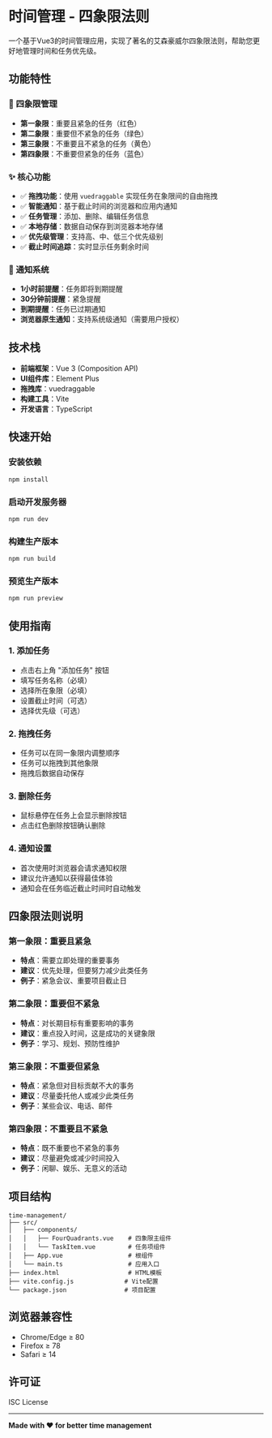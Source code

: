 # 时间管理 - 四象限法则

一个基于Vue3的时间管理应用，实现了著名的艾森豪威尔四象限法则，帮助您更好地管理时间和任务优先级。

## 功能特性

### 🎯 四象限管理
- **第一象限**：重要且紧急的任务（红色）
- **第二象限**：重要但不紧急的任务（绿色）  
- **第三象限**：不重要且不紧急的任务（黄色）
- **第四象限**：不重要但紧急的任务（蓝色）

### ✨ 核心功能
- ✅ **拖拽功能**：使用 `vuedraggable` 实现任务在象限间的自由拖拽
- ✅ **智能通知**：基于截止时间的浏览器和应用内通知
- ✅ **任务管理**：添加、删除、编辑任务信息
- ✅ **本地存储**：数据自动保存到浏览器本地存储
- ✅ **优先级管理**：支持高、中、低三个优先级别
- ✅ **截止时间追踪**：实时显示任务剩余时间

### 🔔 通知系统
- **1小时前提醒**：任务即将到期提醒
- **30分钟前提醒**：紧急提醒  
- **到期提醒**：任务已过期通知
- **浏览器原生通知**：支持系统级通知（需要用户授权）

## 技术栈

- **前端框架**：Vue 3 (Composition API)
- **UI组件库**：Element Plus
- **拖拽库**：vuedraggable
- **构建工具**：Vite
- **开发语言**：TypeScript

## 快速开始

### 安装依赖
```bash
npm install
```

### 启动开发服务器
```bash
npm run dev
```

### 构建生产版本
```bash
npm run build
```

### 预览生产版本
```bash
npm run preview
```

## 使用指南

### 1. 添加任务
- 点击右上角 "添加任务" 按钮
- 填写任务名称（必填）
- 选择所在象限（必填）
- 设置截止时间（可选）
- 选择优先级（可选）

### 2. 拖拽任务
- 任务可以在同一象限内调整顺序
- 任务可以拖拽到其他象限
- 拖拽后数据自动保存

### 3. 删除任务
- 鼠标悬停在任务上会显示删除按钮
- 点击红色删除按钮确认删除

### 4. 通知设置
- 首次使用时浏览器会请求通知权限
- 建议允许通知以获得最佳体验
- 通知会在任务临近截止时间时自动触发

## 四象限法则说明

### 第一象限：重要且紧急
- **特点**：需要立即处理的重要事务
- **建议**：优先处理，但要努力减少此类任务
- **例子**：紧急会议、重要项目截止日

### 第二象限：重要但不紧急  
- **特点**：对长期目标有重要影响的事务
- **建议**：重点投入时间，这是成功的关键象限
- **例子**：学习、规划、预防性维护

### 第三象限：不重要但紧急
- **特点**：紧急但对目标贡献不大的事务
- **建议**：尽量委托他人或减少此类任务
- **例子**：某些会议、电话、邮件

### 第四象限：不重要且不紧急
- **特点**：既不重要也不紧急的事务
- **建议**：尽量避免或减少时间投入
- **例子**：闲聊、娱乐、无意义的活动

## 项目结构

```
time-management/
├── src/
│   ├── components/
│   │   ├── FourQuadrants.vue    # 四象限主组件
│   │   └── TaskItem.vue         # 任务项组件
│   ├── App.vue                  # 根组件
│   └── main.ts                  # 应用入口
├── index.html                   # HTML模板
├── vite.config.js              # Vite配置
└── package.json                # 项目配置
```

## 浏览器兼容性

- Chrome/Edge ≥ 80
- Firefox ≥ 78  
- Safari ≥ 14

## 许可证

ISC License

---

**Made with ❤️ for better time management** 